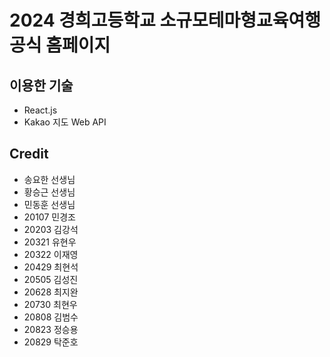 # 2024 경희고등학교 소규모테마형교육여행 공식 홈페이지
## 이용한 기술
- React.js
- Kakao 지도 Web API

## Credit
- 송요한 선생님
- 황승근 선생님
- 민동훈 선생님
- 20107 민경조
- 20203 김강석
- 20321 유현우
- 20322 이재영
- 20429 최현석
- 20505 김성진
- 20628 최지완
- 20730 최현우
- 20808 김범수
- 20823 정승용
- 20829 탁준호